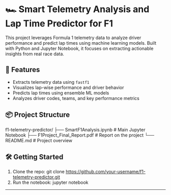 # 🏎️ Smart Telemetry Analysis and Lap Time Predictor for F1

This project leverages Formula 1 telemetry data to analyze driver performance and predict lap times using machine learning models. Built with Python and Jupyter Notebook, it focuses on extracting actionable insights from real race data.


## 🚀 Features

- Extracts telemetry data using `fastf1`
- Visualizes lap-wise performance and driver behavior
- Predicts lap times using ensemble ML models
- Analyzes driver codes, teams, and key performance metrics


## 📦 Project Structure
f1-telemetry-predictor/ 
├── SmartF1Analysis.ipynb         # Main Jupyter Notebook 
├── F1Project_Final_Report.pdf    # Report on the project 
└── README.md                     # Project overview

## 🛠️ Getting Started

1. Clone the repo: git clone https://github.com/your-username/f1-telemetry-predictor.git
2. Run the notebook: jupyter notebook

---
